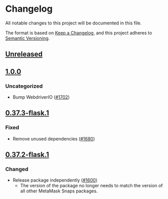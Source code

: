 # Changelog
All notable changes to this project will be documented in this file.

The format is based on [Keep a Changelog](https://keepachangelog.com/en/1.0.0/),
and this project adheres to [Semantic Versioning](https://semver.org/spec/v2.0.0.html).

## [Unreleased]

## [1.0.0]
### Uncategorized
- Bump WebdriverIO ([#1702](https://github.com/MetaMask/snaps-skunkworks.git/pull/1702))

## [0.37.3-flask.1]
### Fixed
- Remove unused dependencies ([#1680](https://github.com/MetaMask/snaps/pull/1680))

## [0.37.2-flask.1]
### Changed
- Release package independently ([#1600](https://github.com/MetaMask/snaps/pull/1600))
  - The version of the package no longer needs to match the version of all other
    MetaMask Snaps packages.

[Unreleased]: https://github.com/MetaMask/snaps-skunkworks.git/compare/@metamask/webpack-plugin-example-snap@1.0.0...HEAD
[1.0.0]: https://github.com/MetaMask/snaps-skunkworks.git/compare/@metamask/webpack-plugin-example-snap@0.37.3-flask.1...@metamask/webpack-plugin-example-snap@1.0.0
[0.37.3-flask.1]: https://github.com/MetaMask/snaps-skunkworks.git/compare/@metamask/webpack-plugin-example-snap@0.37.2-flask.1...@metamask/webpack-plugin-example-snap@0.37.3-flask.1
[0.37.2-flask.1]: https://github.com/MetaMask/snaps-skunkworks.git/releases/tag/@metamask/webpack-plugin-example-snap@0.37.2-flask.1
